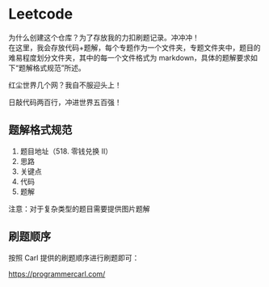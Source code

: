 # Leetcode
为什么创建这个仓库？为了存放我的力扣刷题记录。冲冲冲！<br>
在这里，我会存放代码+题解，每个专题作为一个文件夹，专题文件夹中，题目的难易程度划分文件夹，其中的每一个文件格式为 markdown，具体的题解要求如下“题解格式规范”所述。

红尘世界几个网？我自不服迎头上！

日敲代码两百行，冲进世界五百强！

## 题解格式规范

1. 题目地址（518. 零钱兑换 II）
2. 思路
3. 关键点
4. 代码
5. 题解

注意：对于复杂类型的题目需要提供图片题解

## 刷题顺序

按照 Carl 提供的刷题顺序进行刷题即可：

https://programmercarl.com/
